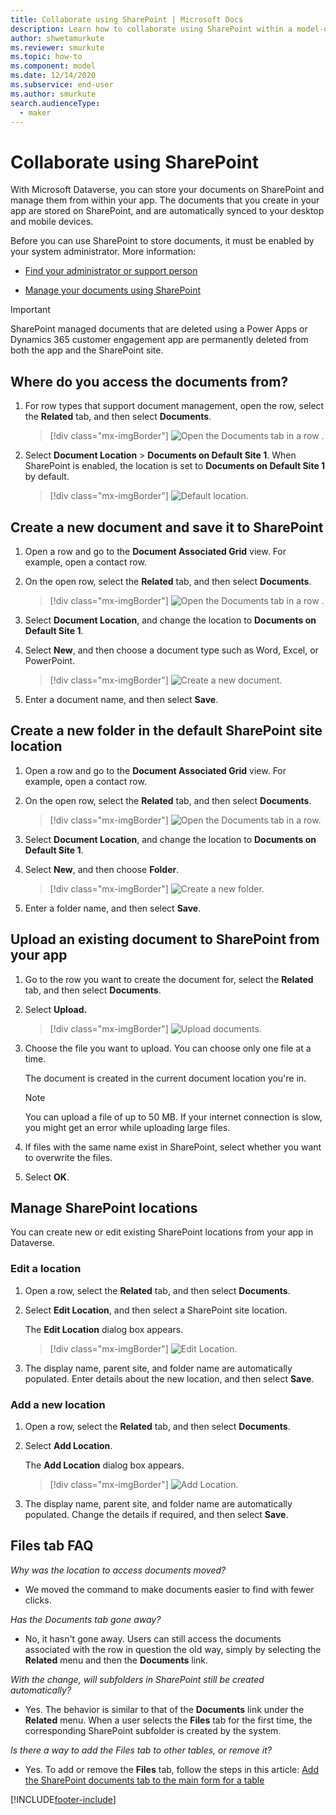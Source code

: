 ```yaml
---
title: Collaborate using SharePoint | Microsoft Docs
description: Learn how to collaborate using SharePoint within a model-driven app
author: shwetamurkute
ms.reviewer: smurkute
ms.topic: how-to
ms.component: model
ms.date: 12/14/2020
ms.subservice: end-user
ms.author: smurkute
search.audienceType: 
  - maker
---
```


# Collaborate using SharePoint 

With Microsoft Dataverse, you can store your documents on SharePoint and manage them from within your app. The documents that you create in your app are stored on SharePoint, and are automatically synced to your desktop and mobile devices.

Before you can use SharePoint to store documents, it must be enabled by your system administrator. More information:

-   [Find your administrator or support person](find-admin.md)  

-   [Manage your documents using SharePoint](/power-platform/admin/manage-documents-using-sharepoint)  

> [!IMPORTANT]
> SharePoint managed documents that are deleted using a Power Apps or Dynamics 365 customer engagement app are permanently deleted from both the app and the SharePoint site. 

## Where do you access the documents from?

1. For row types that support document management, open the row, select the **Related** tab, and then select **Documents**.

   > [!div class="mx-imgBorder"]
   > ![Open the Documents tab in a row .](media/onedrive_nav.png "Open the Documents tab in a row")

2. Select **Document Location** > **Documents on Default Site 1**. When SharePoint is enabled, the location is set to  **Documents on Default Site 1** by default.

   > [!div class="mx-imgBorder"]
   > ![Default location.](media/sharepoint_defualtsite.png "Default location")


## Create a new document and save it to SharePoint

1. Open a row and go to the **Document Associated Grid** view. For example, open a contact row.

2. On the open row, select the **Related** tab, and then select **Documents**.
 
    > [!div class="mx-imgBorder"]
    > ![Open the Documents tab in a row .](media/onedrive_nav.png "Open the Documents tab in a row")

2. Select **Document Location**, and change the location to **Documents on Default Site 1**.

3. Select **New**, and then choose a document type such as Word, Excel, or PowerPoint.

    > [!div class="mx-imgBorder"]
    > ![Create a new document.](media/onedrive_new_doc.png "Create a new document")

4. Enter a document name, and then select **Save**.  

## Create a new folder in the default SharePoint site location

1. Open a row and go to the **Document Associated Grid** view. For example, open a contact row.

2. On the open row, select the **Related** tab, and then select **Documents**.
 
    > [!div class="mx-imgBorder"]
    > ![Open the Documents tab in a row.](media/onedrive_nav.png "Open the Documents tab in a row")

2. Select **Document Location**, and change the location to **Documents on Default Site 1**.

3. Select **New**, and then choose **Folder**.

    > [!div class="mx-imgBorder"]
    > ![Create a new folder.](media/Sharepoint_new_folder.png "Create a new folder")
    
 4. Enter a folder name, and then select **Save**.  
 
 
 ## Upload an existing document to SharePoint from your app

1. Go to the row you want to create the document for, select the **Related** tab, and then select **Documents**.
 
2. Select **Upload.**

   > [!div class="mx-imgBorder"]
   > ![Upload documents.](media/upload_doc.png "Upload documents")

3. Choose the file you want to upload. You can choose only one file at a time.

   The document is created in the current document location you're in.

   > [!Note]
   > You can upload a file of up to 50 MB. If your internet connection is slow, you might get an error while uploading large files.

4. If files with the same name exist in SharePoint, select whether you want to overwrite the files.

5. Select **OK**.

## Manage SharePoint locations

You can create new or edit existing SharePoint locations from your app in Dataverse.

### Edit a location

1. Open a row, select the **Related** tab, and then select **Documents**.

2. Select **Edit Location**, and then select a SharePoint site location.

   The **Edit Location** dialog box appears.

   > [!div class="mx-imgBorder"]
   > ![Edit Location.](media/edit_location.png "Edit Location")

3. The display name, parent site, and folder name are automatically populated. Enter details about the new location, and then select **Save**.

### Add a new location

1. Open a row, select the **Related** tab, and then select **Documents**.

2. Select **Add Location**. 

   The **Add Location** dialog box appears.

   > [!div class="mx-imgBorder"]
   > ![Add Location.](media/add_location.png "Add Location")

3. The display name, parent site, and folder name are automatically populated. Change the details if required, and then select **Save**.

## Files tab FAQ

*Why was the location to access documents moved?* 
- We moved the command to make documents easier to find with fewer clicks.

*Has the Documents tab gone away?*
- No, it hasn't gone away. Users can still access the documents associated with the row in question the old way, simply by selecting the **Related** menu and then the **Documents** link.

*With the change, will subfolders in SharePoint still be created automatically?*
- Yes. The behavior is similar to that of the **Documents** link under the **Related** menu. When a user selects the **Files** tab for the first time, the corresponding SharePoint subfolder is created by the system. 

*Is there a way to add the Files tab to other tables, or remove it?*
- Yes. To add or remove the **Files** tab, follow the steps in this article: [Add the SharePoint documents tab to the main form for a table](../maker/model-driven-apps/add-documents-tab-entity-main-form.md)  


[!INCLUDE[footer-include](../includes/footer-banner.md)]
